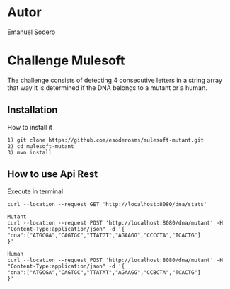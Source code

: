 # Autor
Emanuel Sodero

# Challenge Mulesoft
The challenge consists of detecting 4 consecutive letters in a string array that way it is determined if the DNA belongs to a mutant or a human.

## Installation
How to install it
```
1) git clone https://github.com/esoderosms/mulesoft-mutant.git
2) cd mulesoft-mutant
3) mvn install
```
## How to use Api Rest
Execute in terminal
```
curl --location --request GET 'http://localhost:8080/dna/stats' 

Mutant
curl --location --request POST 'http://localhost:8080/dna/mutant' -H "Content-Type:application/json" -d '{
"dna":["ATGCGA","CAGTGC","TTATGT","AGAAGG","CCCCTA","TCACTG"] 
}​'

Human
curl --location --request POST 'http://localhost:8080/dna/mutant' -H "Content-Type:application/json" -d '{
"dna":["ATGCGA","CAGTGC","TTATAT","AGAAGG","CCBCTA","TCACTG"] 
}'
```
